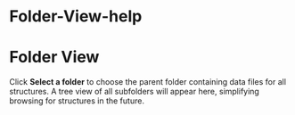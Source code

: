 # Folder-View-help

# Folder View
Click **Select a folder** to choose the parent folder containing data files for all structures. A tree view of all subfolders will appear here, simplifying browsing for structures in the future.

